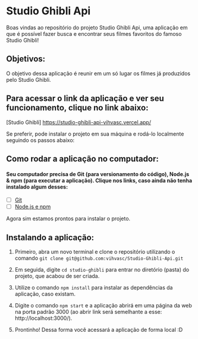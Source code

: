 # Studio Ghibli Api
Boas vindas ao repositório do projeto Studio Ghibli Api, uma aplicação em que é possível fazer busca e encontrar seus filmes favoritos do famoso Studio Ghibli!
## Objetivos:

O objetivo dessa aplicação é reunir em um só lugar os filmes já produzidos pelo Studio Ghibli.

## Para acessar o link da aplicação e ver seu funcionamento, clique no link abaixo:
[Studio Ghibli] https://studio-ghibli-api-vihvasc.vercel.app/

Se preferir, pode instalar o projeto em sua máquina e rodá-lo localmente seguindo os passos abaixo:

## Como rodar a aplicação no computador:

#### Seu computador precisa de Git (para versionamento do código), Node.js & npm (para executar a aplicação). Clique nos links, caso ainda não tenha instalado algum desses:

 - [ ] [Git](https://git-scm.com/book/en/v2/Getting-Started-Installing-Git)
 - [ ] [Node.js e npm](https://docs.npmjs.com/downloading-and-installing-node-js-and-npm)

Agora sim estamos prontos para instalar o projeto.

## Instalando a aplicação:

1. Primeiro, abra um novo terminal e clone o repositório utilizando o comando 
`git clone git@github.com:vihvasc/Studio-Ghibli-Api.git`

2. Em seguida, digite `cd studio-ghibli` para entrar no diretório (pasta) do projeto, que acabou de ser criada.

3. Utilize o comando `npm install` para instalar as dependências da aplicação, caso existam.

4. Digite o comando `npm start` e a aplicação abrirá em uma página da web na porta padrão 3000 (ao abrir link será semelhante a esse: http://localhost:3000/).

4. Prontinho! Dessa forma você acessará a aplicação de forma local :D
